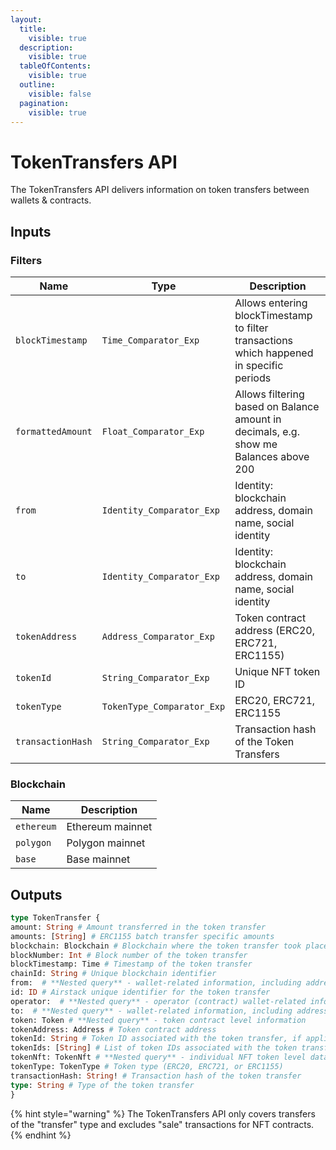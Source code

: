 ```yaml
---
layout:
  title:
    visible: true
  description:
    visible: true
  tableOfContents:
    visible: true
  outline:
    visible: false
  pagination:
    visible: true
---
```


# TokenTransfers API

The TokenTransfers API delivers information on token transfers between wallets & contracts.

## Inputs

### Filters

| Name              | Type                       | Description                                                                              |
| ----------------- | -------------------------- | ---------------------------------------------------------------------------------------- |
| `blockTimestamp`  | `Time_Comparator_Exp`      | Allows entering blockTimestamp to filter transactions which happened in specific periods |
| `formattedAmount` | `Float_Comparator_Exp`     | Allows filtering based on Balance amount in decimals, e.g. show me Balances above 200    |
| `from`            | `Identity_Comparator_Exp`  | Identity: blockchain address, domain name, social identity                               |
| `to`              | `Identity_Comparator_Exp`  | Identity: blockchain address, domain name, social identity                               |
| `tokenAddress`    | `Address_Comparator_Exp`   | Token contract address (ERC20, ERC721, ERC1155)                                          |
| `tokenId`         | `String_Comparator_Exp`    | Unique NFT token ID                                                                      |
| `tokenType`       | `TokenType_Comparator_Exp` | ERC20, ERC721, ERC1155                                                                   |
| `transactionHash` | `String_Comparator_Exp`    | Transaction hash of the Token Transfers                                                  |

### Blockchain

| Name       | Description      |
| ---------- | ---------------- |
| `ethereum` | Ethereum mainnet |
| `polygon`  | Polygon mainnet  |
| `base`     | Base mainnet     |

## Outputs

```graphql
type TokenTransfer {
amount: String # Amount transferred in the token transfer
amounts: [String] # ERC1155 batch transfer specific amounts
blockchain: Blockchain # Blockchain where the token transfer took place
blockNumber: Int # Block number of the token transfer
blockTimestamp: Time # Timestamp of the token transfer
chainId: String # Unique blockchain identifier
from:  # **Nested query** - wallet-related information, including address, domains, social profile, other token balances, and transfer history.
id: ID # Airstack unique identifier for the token transfer
operator:  # **Nested query** - operator (contract) wallet-related information, including address, domains, social profile, other token balances, and transfer history.
to:  # **Nested query** - wallet-related information, including address, domains, social profile, other token balances, and transfer history.
token: Token # **Nested query** - token contract level information
tokenAddress: Address # Token contract address
tokenId: String # Token ID associated with the token transfer, if applicable
tokenIds: [String] # List of token IDs associated with the token transfer, if applicable
tokenNft: TokenNft # **Nested query** - individual NFT token level data
tokenType: TokenType # Token type (ERC20, ERC721, or ERC1155)
transactionHash: String! # Transaction hash of the token transfer
type: String # Type of the token transfer
}
```

{% hint style="warning" %}
The TokenTransfers API only covers transfers of the "transfer" type and excludes "sale" transactions for NFT contracts.
{% endhint %}
